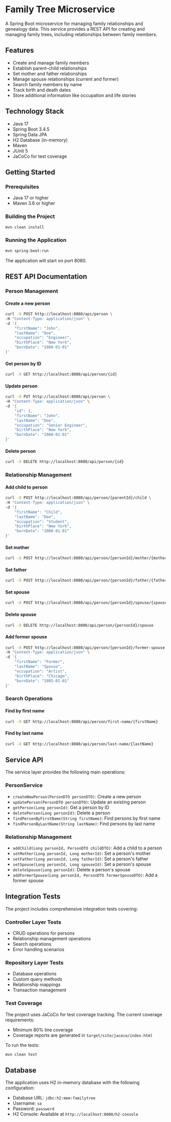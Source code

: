 # Family Tree Microservice

A Spring Boot microservice for managing family relationships and genealogy data. This service provides a REST API for creating and managing family trees, including relationships between family members.

## Features

- Create and manage family members
- Establish parent-child relationships
- Set mother and father relationships
- Manage spouse relationships (current and former)
- Search family members by name
- Track birth and death dates
- Store additional information like occupation and life stories

## Technology Stack

- Java 17
- Spring Boot 3.4.5
- Spring Data JPA
- H2 Database (in-memory)
- Maven
- JUnit 5
- JaCoCo for test coverage

## Getting Started

### Prerequisites

- Java 17 or higher
- Maven 3.6 or higher

### Building the Project

```bash
mvn clean install
```

### Running the Application

```bash
mvn spring-boot:run
```

The application will start on port 8080.

## REST API Documentation

### Person Management

#### Create a new person
```bash
curl -X POST http://localhost:8080/api/person \
-H "Content-Type: application/json" \
-d '{
    "firstName": "John",
    "lastName": "Doe",
    "occupation": "Engineer",
    "birthPlace": "New York",
    "bornDate": "1980-01-01"
}'
```

#### Get person by ID
```bash
curl -X GET http://localhost:8080/api/person/{id}
```

#### Update person
```bash
curl -X PUT http://localhost:8080/api/person \
-H "Content-Type: application/json" \
-d '{
    "id": 1,
    "firstName": "John",
    "lastName": "Doe",
    "occupation": "Senior Engineer",
    "birthPlace": "New York",
    "bornDate": "1980-01-01"
}'
```

#### Delete person
```bash
curl -X DELETE http://localhost:8080/api/person/{id}
```

### Relationship Management

#### Add child to person
```bash
curl -X POST http://localhost:8080/api/person/{parentId}/child \
-H "Content-Type: application/json" \
-d '{
    "firstName": "Child",
    "lastName": "Doe",
    "occupation": "Student",
    "birthPlace": "New York",
    "bornDate": "2000-01-01"
}'
```

#### Set mother
```bash
curl -X POST http://localhost:8080/api/person/{personId}/mother/{motherId}
```

#### Set father
```bash
curl -X POST http://localhost:8080/api/person/{personId}/father/{fatherId}
```

#### Set spouse
```bash
curl -X POST http://localhost:8080/api/person/{personId}/spouse/{spouseId}
```

#### Delete spouse
```bash
curl -X DELETE http://localhost:8080/api/person/{personId}/spouse
```

#### Add former spouse
```bash
curl -X POST http://localhost:8080/api/person/{personId}/former-spouse \
-H "Content-Type: application/json" \
-d '{
    "firstName": "Former",
    "lastName": "Spouse",
    "occupation": "Artist",
    "birthPlace": "Chicago",
    "bornDate": "1985-01-01"
}'
```

### Search Operations

#### Find by first name
```bash
curl -X GET http://localhost:8080/api/person/first-name/{firstName}
```

#### Find by last name
```bash
curl -X GET http://localhost:8080/api/person/last-name/{lastName}
```

## Service API

The service layer provides the following main operations:

### PersonService
- `createNewPerson(PersonDTO personDTO)`: Create a new person
- `updatePerson(PersonDTO personDTO)`: Update an existing person
- `getPerson(Long personId)`: Get a person by ID
- `deletePerson(Long personId)`: Delete a person
- `findPersonByFirstName(String firstName)`: Find persons by first name
- `findPersonByLastName(String lastName)`: Find persons by last name

### Relationship Management
- `addChild(Long personId, PersonDTO childDTO)`: Add a child to a person
- `setMother(Long personId, Long motherId)`: Set a person's mother
- `setFather(Long personId, Long fatherId)`: Set a person's father
- `setSpouse(Long personId, Long spouseId)`: Set a person's spouse
- `deleteSpouse(Long personId)`: Delete a person's spouse
- `addFormerSpouse(Long personId, PersonDTO formerSpouseDTO)`: Add a former spouse

## Integration Tests

The project includes comprehensive integration tests covering:

### Controller Layer Tests
- CRUD operations for persons
- Relationship management operations
- Search operations
- Error handling scenarios

### Repository Layer Tests
- Database operations
- Custom query methods
- Relationship mappings
- Transaction management

### Test Coverage
The project uses JaCoCo for test coverage tracking. The current coverage requirements:
- Minimum 80% line coverage
- Coverage reports are generated in `target/site/jacoco/index.html`

To run the tests:
```bash
mvn clean test
```

## Database

The application uses H2 in-memory database with the following configuration:
- Database URL: `jdbc:h2:mem:familytree`
- Username: `sa`
- Password: `password`
- H2 Console: Available at `http://localhost:8080/h2-console` 